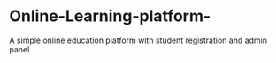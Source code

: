 # Online-Learning-platform-
A simple online education platform with student registration and admin panel
